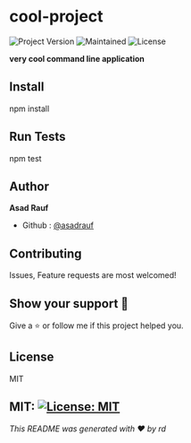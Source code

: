 
# cool-project

![Project Version](https://img.shields.io/badge/Version-version1.1-blue)  ![Maintained](https://img.shields.io/badge/Maintained-Yes-yellowgreen)  ![License](https://img.shields.io/badge/License-MIT-green)

**very cool command line application**



## Install 
npm install



## Run Tests 
npm test

## Author
**Asad Rauf**
- Github : [@asadrauf](https://github.com/asadrauf)


## Contributing
Issues, Feature requests are most welcomed!

## Show your support :pray:
Give a :star: or follow me if this project helped you.


## License 
MIT

MIT: [![License: MIT](https://img.shields.io/badge/License-MIT-yellow.svg)](https://opensource.org/licenses/MIT)
---

*This README was generated with :heart: by rd*


